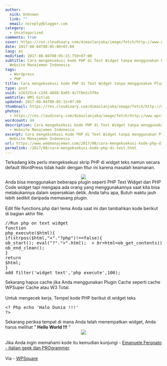 ```yaml
---
author:
  nick: Unknown
  link: ""
  email: noreply@blogger.com
category:
  - Uncategorized
comments: true
cover: https://res.cloudinary.com/dimaslanjaka/image/fetch/http://www.wpstuffs.com/wp-content/uploads/2013/05/php-wordpress-300x197.jpg
date: 2017-08-04T08:05:00+07:00
lang: en
modified: 2017-08-04T08:05:15.759+07:00
subtitle: Cara mengeksekusi kode PHP di Text Widget tanpa menggunakan Plugin -
  Website Manajemen Indonesia
tags:
  - Wordpress
  - PHP
title: Cara mengeksekusi kode PHP di Text Widget tanpa menggunakan Plugin
type: post
uuid: a16325c4-c2d4-4888-8a05-4c7f0e2c5f0a
webtitle: WMI Gitlab
updated: 2017-08-04T08:05:15+07:00
thumbnail: https://res.cloudinary.com/dimaslanjaka/image/fetch/http://www.wpstuffs.com/wp-content/uploads/2013/05/php-wordpress-300x197.jpg
photos:
  - https://res.cloudinary.com/dimaslanjaka/image/fetch/http://www.wpstuffs.com/wp-content/uploads/2013/05/php-wordpress-300x197.jpg
wordcount: 44
description: Cara mengeksekusi kode PHP di Text Widget tanpa menggunakan Plugin
  - Website Manajemen Indonesia
excerpt: Cara mengeksekusi kode PHP di Text Widget tanpa menggunakan Plugin -
  Website Manajemen Indonesia
url: https://www.webmanajemen.com/2017/08/cara-mengeksekusi-kode-php-di-text.html
permalink: /2017/08/cara-mengeksekusi-kode-php-di-text.html
---
```


Terkadang kita perlu mengeksekusi skrip PHP di widget teks namun secara default WordPress tidak hadir dengan fitur ini karena masalah keamanan.<br><div class="separator" style="clear: both; text-align: center;"><a href="https://res.cloudinary.com/dimaslanjaka/image/fetch/http://www.wpstuffs.com/wp-content/uploads/2013/05/php-wordpress-300x197.jpg" imageanchor="1" style="margin-left: 1em; margin-right: 1em;" rel="noopener noreferer nofollow"><img border="0" data-original-height="197" data-original-width="300" src="https://res.cloudinary.com/dimaslanjaka/image/fetch/http://www.wpstuffs.com/wp-content/uploads/2013/05/php-wordpress-300x197.jpg"></a></div>Anda bisa menggunakan beberapa plugin seperti PHP Text Widget dan PHP Code widget tapi mengapa ada orang yang menggunakannya saat kita bisa melakukannya dalam sepersekian detik. Anda tahu apa, Butuh waktu jauh lebih sedikit daripada memasang plugin.<br><br>Edit file functions.php dari tema Anda saat ini dan tambahkan kode berikut di bagian akhir file.<br><pre>//Run php on text widget<br>function php_execute($html){<br>if(strpos($html,"&lt;"."?php")!==false){ ob_start(); eval("?"."&gt;".$html);<br>$html=ob_get_contents();<br>ob_end_clean();<br>}<br>return $html;<br>}<br>add_filter('widget_text','php_execute',100);</pre>Sekarang hapus cache jika Anda menggunakan Plugin Cache seperti cache WPSuper Cache atau W3 Total.<br><br>Untuk mengecek kerja, Tempel kode PHP berikut di widget teks<br><pre>&lt;? Php echo 'Halo Dunia !!!' ?&gt;</pre>Sekarang periksa tempat di mana Anda telah menempatkan widget, Anda harus melihat " <b>Hello World !!!</b> "<br><div class="separator" style="clear: both; text-align: center;"><a href="https://res.cloudinary.com/dimaslanjaka/image/fetch/http://www.wpstuffs.com/wp-content/uploads/2013/05/hello-world-php-widget.png" imageanchor="1" style="margin-left: 1em; margin-right: 1em;" rel="noopener noreferer nofollow"><img border="0" data-original-height="70" data-original-width="268" src="https://res.cloudinary.com/dimaslanjaka/image/fetch/http://www.wpstuffs.com/wp-content/uploads/2013/05/hello-world-php-widget.png"></a></div><br>Jika Anda ingin memahami kode itu kemudian kunjungi - <a href="https://translate.googleusercontent.com/translate_c?depth=2&amp;nv=1&amp;rurl=translate.google.com&amp;sl=en&amp;sp=nmt4&amp;tl=id&amp;u=http://www.emanueleferonato.com/2011/04/11/executing-php-inside-a-wordpress-widget-without-any-plugin/&amp;usg=ALkJrhh34axLDLAkFT73kbmheCYdlTIvJw" target="_blank" rel="noopener noreferer nofollow"> Emanuele Feronato - italian geek dan PROgrammer</a>.<br><br>Via - <a href="https://translate.googleusercontent.com/translate_c?depth=2&amp;nv=1&amp;rurl=translate.google.com&amp;sl=en&amp;sp=nmt4&amp;tl=id&amp;u=http://www.wpsquare.com/execute-php-wordpress-text-widget-without-plugin/&amp;usg=ALkJrhgeZNEO10CoFQfjwJgpgpcOKG-uJA" target="_blank" rel="noopener noreferer nofollow"> WPSquare </a>